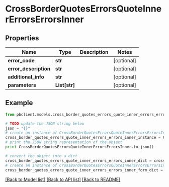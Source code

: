 # CrossBorderQuotesErrorsQuoteInnerErrorsErrorsInner


## Properties
Name | Type | Description | Notes
------------ | ------------- | ------------- | -------------
**error_code** | **str** |  | [optional] 
**error_description** | **str** |  | [optional] 
**additional_info** | **str** |  | [optional] 
**parameters** | **List[str]** |  | [optional] 

## Example

```python
from pbclient.models.cross_border_quotes_errors_quote_inner_errors_errors_inner import CrossBorderQuotesErrorsQuoteInnerErrorsErrorsInner

# TODO update the JSON string below
json = "{}"
# create an instance of CrossBorderQuotesErrorsQuoteInnerErrorsErrorsInner from a JSON string
cross_border_quotes_errors_quote_inner_errors_errors_inner_instance = CrossBorderQuotesErrorsQuoteInnerErrorsErrorsInner.from_json(json)
# print the JSON string representation of the object
print CrossBorderQuotesErrorsQuoteInnerErrorsErrorsInner.to_json()

# convert the object into a dict
cross_border_quotes_errors_quote_inner_errors_errors_inner_dict = cross_border_quotes_errors_quote_inner_errors_errors_inner_instance.to_dict()
# create an instance of CrossBorderQuotesErrorsQuoteInnerErrorsErrorsInner from a dict
cross_border_quotes_errors_quote_inner_errors_errors_inner_form_dict = cross_border_quotes_errors_quote_inner_errors_errors_inner.from_dict(cross_border_quotes_errors_quote_inner_errors_errors_inner_dict)
```
[[Back to Model list]](../README.md#documentation-for-models) [[Back to API list]](../README.md#documentation-for-api-endpoints) [[Back to README]](../README.md)


